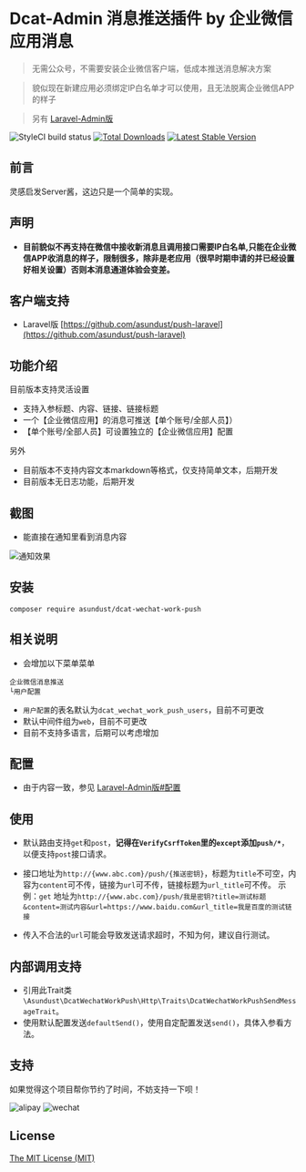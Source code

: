 Dcat-Admin 消息推送插件 by 企业微信应用消息
======
> 无需公众号，不需要安装企业微信客户端，低成本推送消息解决方案

> 貌似现在新建应用必须绑定IP白名单才可以使用，且无法脱离企业微信APP的样子

> 另有 [Laravel-Admin版](https://github.com/asundust/wechat-work-push)

![StyleCI build status](https://github.styleci.io/repos/382739241/shield)
<a href="https://packagist.org/packages/asundust/dcat-wechat-work-push"><img src="https://img.shields.io/packagist/dt/asundust/dcat-wechat-work-push" alt="Total Downloads"></a>
<a href="https://packagist.org/packages/asundust/dcat-wechat-work-push"><img src="https://img.shields.io/packagist/v/asundust/dcat-wechat-work-push" alt="Latest Stable Version"></a>


## 前言

灵感启发Server酱，这边只是一个简单的实现。

## 声明

- **目前貌似不再支持在微信中接收新消息且调用接口需要IP白名单,只能在企业微信APP收消息的样子，限制很多，除非是老应用（很早时期申请的并已经设置好相关设置）否则本消息通道体验会变差。**

## 客户端支持

- Laravel版 [https://github.com/asundust/push-laravel](https://github.com/asundust/push-laravel)

## 功能介绍

目前版本支持灵活设置

- 支持入参标题、内容、链接、链接标题
- 一个【企业微信应用】的消息可推送【单个账号/全部人员】）
- 【单个账号/全部人员】可设置独立的【企业微信应用】配置

另外

- 目前版本不支持内容文本markdown等格式，仅支持简单文本，后期开发
- 目前版本无日志功能，后期开发

## 截图

- 能直接在通知里看到消息内容

![通知效果](https://user-images.githubusercontent.com/6573979/107605606-a4adfb80-6c6e-11eb-9f71-66309bc41c1e.png)

## 安装

```
composer require asundust/dcat-wechat-work-push
```

## 相关说明

- 会增加以下菜单菜单
```
企业微信消息推送
└用户配置
```
- `用户配置`的表名默认为`dcat_wechat_work_push_users`，目前不可更改
- 默认中间件组为`web`，目前不可更改
- 目前不支持多语言，后期可以考虑增加

## 配置

- 由于内容一致，参见 [Laravel-Admin版#配置](https://github.com/asundust/wechat-work-push#%E9%85%8D%E7%BD%AE)

## 使用

- 默认路由支持`get`和`post`，**记得在`VerifyCsrfToken`里的`except`添加`push/*`**，以便支持`post`接口请求。

- 接口地址为`http://{www.abc.com}/push/{推送密钥}`，标题为`title`不可空，内容为`content`可不传，链接为`url`可不传，链接标题为`url_title`可不传。 示例：`get`
  地址为`http://{www.abc.com}/push/我是密钥?title=测试标题&content=测试内容&url=https://www.baidu.com&url_title=我是百度的测试链接`

- 传入不合法的`url`可能会导致发送请求超时，不知为何，建议自行测试。

## 内部调用支持

- 引用此Trait类`\Asundust\DcatWechatWorkPush\Http\Traits\DcatWechatWorkPushSendMessageTrait`。
- 使用默认配置发送`defaultSend()`，使用自定配置发送`send()`，具体入参看方法。

## 支持

如果觉得这个项目帮你节约了时间，不妨支持一下呗！

![alipay](https://user-images.githubusercontent.com/6573979/91679916-2c4df500-eb7c-11ea-98a7-ab740ddda77d.png)
![wechat](https://user-images.githubusercontent.com/6573979/91679913-2b1cc800-eb7c-11ea-8915-eb0eced94aee.png)

## License

[The MIT License (MIT)](https://opensource.org/licenses/MIT)
